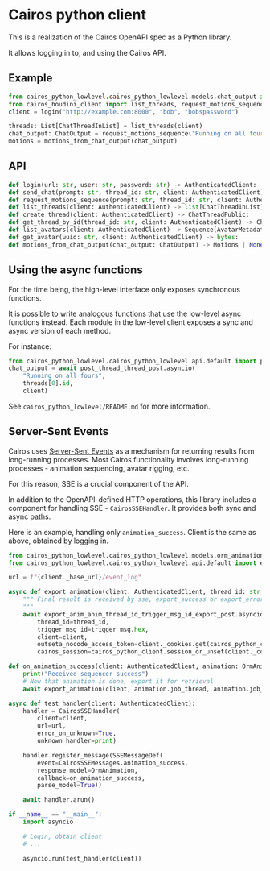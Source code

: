 # Cairos python client

This is a realization of the Cairos OpenAPI spec as a Python library.

It allows logging in to, and using the Cairos API.

## Example

``` python
from cairos_python_lowlevel.cairos_python_lowlevel.models.chat_output import ChatOutput
from cairos_houdini_client import list_threads, request_motions_sequence, motions_from_chat_output
client = login("http://example.com:8000", "bob", "bobspassword")

threads: List[ChatThreadInList] = list_threads(client)
chat_output: ChatOutput = request_motions_sequence("Running on all fours", threads[0].id, client)
motions = motions_from_chat_output(chat_output)
```

## API
``` python
def login(url: str, user: str, password: str) -> AuthenticatedClient:
def send_chat(prompt: str, thread_id: str, client: AuthenticatedClient) -> ChatOutput:
def request_motions_sequence(prompt: str, thread_id: str, client: AuthenticatedClient) -> ChatOutput:
def list_threads(client: AuthenticatedClient) -> list[ChatThreadInList] | None:
def create_thread(client: AuthenticatedClient) -> ChatThreadPublic:
def get_thread_by_id(thread_id: str, client: AuthenticatedClient) -> ChatThreadPublic | HTTPValidationError | None:
def list_avatars(client: AuthenticatedClient) -> Sequence[AvatarMetadata]:
def get_avatar(uuid: str, client: AuthenticatedClient) -> bytes:
def motions_from_chat_output(chat_output: ChatOutput) -> Motions | None:
```

## Using the async functions
For the time being, the high-level interface only exposes synchronous functions.

It is possible to write analogous functions that use the low-level async functions instead.
Each module in the low-level client exposes a sync and async version of each method.

For instance:
``` python
from cairos_python_lowlevel.cairos_python_lowlevel.api.default import post_thread_thread_post
chat_output = await post_thread_thread_post.asyncio(
    "Running on all fours",
    threads[0].id,
    client)
```
See `cairos_python_lowlevel/README.md` for more information.

## Server-Sent Events

Cairos uses [Server-Sent Events](https://developer.mozilla.org/en-US/docs/Web/API/Server-sent_events) as a mechanism for returning results from long-running processes. Most Cairos functionality involves long-running processes - animation sequencing, avatar rigging, etc.

For this reason, SSE is a crucial component of the API.

In addition to the OpenAPI-defined HTTP operations, this library includes a component for handling SSE - `CairosSSEHandler`. It provides both sync and async paths.

Here is an example, handling only `animation_success`. Client is the same as above, obtained by logging in.

``` python
from cairos_python_lowlevel.cairos_python_lowlevel.models.orm_animation import OrmAnimation
from cairos_python_lowlevel.cairos_python_lowlevel.api.default import export_anim_anim_thread_id_trigger_msg_id_export_post

url = f"{client._base_url}/event_log"

async def export_animation(client: AuthenticatedClient, thread_id: str, trigger_msg: UUID):
    """ Final result is received by sse, export_success or export_error.
    """
    await export_anim_anim_thread_id_trigger_msg_id_export_post.asyncio(
        thread_id=thread_id,
        trigger_msg_id=trigger_msg.hex,
        client=client,
        outseta_nocode_access_token=client._cookies.get(cairos_python_client.token_cookie_name, ""),
        cairos_session=cairos_python_client.session_or_unset(client._cookies))

def on_animation_success(client: AuthenticatedClient, animation: OrmAnimation):
    print("Received sequencer success")
    # Now that animation is done, export it for retrieval
    await export_animation(client, animation.job_thread, animation.job_trigger)

async def test_handler(client: AuthenticatedClient):
    handler = CairosSSEHandler(
        client=client,
        url=url,
        error_on_unknown=True,
        unknown_handler=print)

    handler.register_message(SSEMessageDef(
        event=CairosSSEMessages.animation_success,
        response_model=OrmAnimation,
        callback=on_animation_success,
        parse_model=True))

    await handler.arun()

if __name__ == "__main__":
    import asyncio

    # Login, obtain client
    # ...

    asyncio.run(test_handler(client))
```
